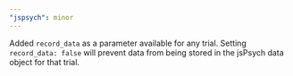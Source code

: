 ```yaml
---
"jspsych": minor
---
```


Added `record_data` as a parameter available for any trial. Setting `record_data: false` will prevent data from being stored in the jsPsych data object for that trial.  

